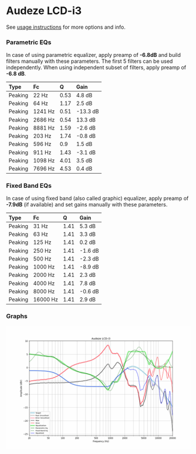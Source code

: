 # Audeze LCD-i3
See [usage instructions](https://github.com/jaakkopasanen/AutoEq#usage) for more options and info.

### Parametric EQs
In case of using parametric equalizer, apply preamp of **-6.8dB** and build filters manually
with these parameters. The first 5 filters can be used independently.
When using independent subset of filters, apply preamp of **-6.8 dB**.

| Type    | Fc      |    Q | Gain     |
|:--------|:--------|:-----|:---------|
| Peaking | 22 Hz   | 0.53 | 4.8 dB   |
| Peaking | 64 Hz   | 1.17 | 2.5 dB   |
| Peaking | 1241 Hz | 0.51 | -13.3 dB |
| Peaking | 2686 Hz | 0.54 | 13.3 dB  |
| Peaking | 8881 Hz | 1.59 | -2.6 dB  |
| Peaking | 203 Hz  | 1.74 | -0.8 dB  |
| Peaking | 596 Hz  | 0.9  | 1.5 dB   |
| Peaking | 911 Hz  | 1.43 | -3.1 dB  |
| Peaking | 1098 Hz | 4.01 | 3.5 dB   |
| Peaking | 7696 Hz | 4.53 | 0.4 dB   |

### Fixed Band EQs
In case of using fixed band (also called graphic) equalizer, apply preamp of **-7.9dB**
(if available) and set gains manually with these parameters.

| Type    | Fc       |    Q | Gain    |
|:--------|:---------|:-----|:--------|
| Peaking | 31 Hz    | 1.41 | 5.3 dB  |
| Peaking | 63 Hz    | 1.41 | 3.3 dB  |
| Peaking | 125 Hz   | 1.41 | 0.2 dB  |
| Peaking | 250 Hz   | 1.41 | -1.6 dB |
| Peaking | 500 Hz   | 1.41 | -2.3 dB |
| Peaking | 1000 Hz  | 1.41 | -8.9 dB |
| Peaking | 2000 Hz  | 1.41 | 2.3 dB  |
| Peaking | 4000 Hz  | 1.41 | 7.8 dB  |
| Peaking | 8000 Hz  | 1.41 | -0.6 dB |
| Peaking | 16000 Hz | 1.41 | 2.9 dB  |

### Graphs
![](./Audeze%20LCD-i3.png)